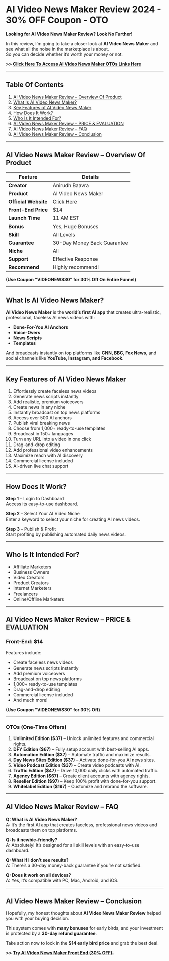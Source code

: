 # AI Video News Maker Review 2024 - 30% OFF Coupon - OTO

**Looking for AI Video News Maker Review? Look No Further!**

In this review, I’m going to take a closer look at **AI Video News Maker** and see what all the noise in the marketplace is about.  
So you can decide whether it’s worth your money or not.  

**>> [Click Here To Access AI Video News Maker OTOs Links Here](https://warriorplus.com/o2/a/ljdcysw/0)**

---

## Table Of Contents

1. [AI Video News Maker Review – Overview Of Product](#overview-of-product)
2. [What Is AI Video News Maker?](#what-is-ai-video-news-maker)
3. [Key Features of AI Video News Maker](#key-features-of-ai-video-news-maker)
4. [How Does It Work?](#how-does-it-work)
5. [Who Is It Intended For?](#who-is-it-intended-for)
6. [AI Video News Maker Review – PRICE & EVALUATION](#price--evaluation)
7. [AI Video News Maker Review – FAQ](#faq)
8. [AI Video News Maker Review – Conclusion](#conclusion)

---

## AI Video News Maker Review – Overview Of Product

| Feature               | Details                           |
|-----------------------|-----------------------------------|
| **Creator**           | Anirudh Baavra                  |
| **Product**           | AI Video News Maker             |
| **Official Website**  | [Click Here](https://warriorplus.com/o2/a/ljdcysw/0)                 |
| **Front-End Price**   | $14                              |
| **Launch Time**       | 11 AM EST                        |
| **Bonus**             | Yes, Huge Bonuses               |
| **Skill**             | All Levels                      |
| **Guarantee**         | 30-Day Money Back Guarantee     |
| **Niche**             | All                              |
| **Support**           | Effective Response              |
| **Recommend**         | Highly recommend!               |

**(Use Coupon “VIDEONEWS30” for 30% Off On Entire Funnel)**

---

## What Is AI Video News Maker?

**AI Video News Maker** is the **world’s first AI app** that creates ultra-realistic, professional, faceless AI news videos with:  

- **Done-For-You AI Anchors**  
- **Voice-Overs**  
- **News Scripts**  
- **Templates**  

And broadcasts instantly on top platforms like **CNN, BBC, Fox News**, and social channels like **YouTube, Instagram, and Facebook**.

---

## Key Features of AI Video News Maker

1. Effortlessly create faceless news videos  
2. Generate news scripts instantly  
3. Add realistic, premium voiceovers  
4. Create news in any niche  
5. Instantly broadcast on top news platforms  
6. Access over 500 AI anchors  
7. Publish viral breaking news  
8. Choose from 1,000+ ready-to-use templates  
9. Broadcast in 150+ languages  
10. Turn any URL into a video in one click  
11. Drag-and-drop editing  
12. Add professional video enhancements  
13. Maximize reach with AI discovery  
14. Commercial license included  
15. AI-driven live chat support  

---

## How Does It Work?

**Step 1** – Login to Dashboard  
Access its easy-to-use dashboard.  

**Step 2** – Select Your AI Video Niche  
Enter a keyword to select your niche for creating AI news videos.  

**Step 3** – Publish & Profit  
Start profiting by publishing automated daily news videos.

---

## Who Is It Intended For?

- Affiliate Marketers  
- Business Owners  
- Video Creators  
- Product Creators  
- Internet Marketers  
- Freelancers  
- Online/Offline Marketers  

---

## AI Video News Maker Review – PRICE & EVALUATION

### Front-End: **$14**  
Features include:  

- Create faceless news videos  
- Generate news scripts instantly  
- Add premium voiceovers  
- Broadcast on top news platforms  
- 1,000+ ready-to-use templates  
- Drag-and-drop editing  
- Commercial license included  
- And much more!  

**(Use Coupon “VIDEONEWS30” for 30% Off)**

---

### OTOs (One-Time Offers)

1. **Unlimited Edition ($37)** – Unlock unlimited features and commercial rights.  
2. **DFY Edition ($67)** – Fully setup account with best-selling AI apps.  
3. **Automation Edition ($37)** – Automate traffic and maximize results.  
4. **Day News Sites Edition ($37)** – Activate done-for-you AI news sites.  
5. **Video Podcast Edition ($37)** – Create video podcasts with AI.  
6. **Traffic Edition ($47)** – Drive 10,000 daily clicks with automated traffic.  
7. **Agency Edition ($67)** – Create client accounts with agency rights.  
8. **Reseller Edition ($97)** – Keep 100% profit with done-for-you support.  
9. **Whitelabel Edition ($197)** – Customize and rebrand the software.  

---

## AI Video News Maker Review – FAQ

**Q: What is AI Video News Maker?**  
A: It’s the first AI app that creates faceless, professional news videos and broadcasts them on top platforms.  

**Q: Is it newbie-friendly?**  
A: Absolutely! It’s designed for all skill levels with an easy-to-use dashboard.  

**Q: What if I don’t see results?**  
A: There’s a 30-day money-back guarantee if you’re not satisfied.  

**Q: Does it work on all devices?**  
A: Yes, it’s compatible with PC, Mac, Android, and iOS.

---

## AI Video News Maker Review – Conclusion

Hopefully, my honest thoughts about **AI Video News Maker Review** helped you with your buying decision.  

This system comes with **many bonuses** for early birds, and your investment is protected by a **30-day refund guarantee**.  

Take action now to lock in the **$14 early bird price** and grab the best deal.  

**>> [Try AI Video News Maker Front End (30% OFF):](https://warriorplus.com/o2/a/ljdcysw/0)**  
